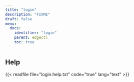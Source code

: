 ```yaml
---
title: "login"
description: "FIXME"
draft: false
menu:
  docs:
    identifier: "login"
    parent: edgectl
    toc: true
---
```


## Help

{{< readfile file="login.help.txt" code="true" lang="text" >}}

